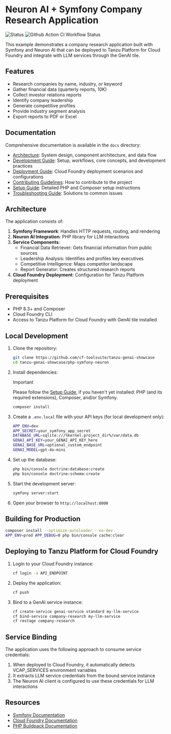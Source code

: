 # Neuron AI + Symfony Company Research Application

![Status](https://img.shields.io/badge/status-under%20development-darkred) ![Github Action CI Workflow Status](https://github.com/cf-toolsuite/tanzu-genai-showcase/actions/workflows/php-symfony-neuron.yml/badge.svg)

This example demonstrates a company research application built with Symfony and Neuron AI that can be deployed to Tanzu Platform for Cloud Foundry and integrate with LLM services through the GenAI tile.

## Features

- Research companies by name, industry, or keyword
- Gather financial data (quarterly reports, 10K)
- Collect investor relations reports
- Identify company leadership
- Generate competitive profiles
- Provide industry segment analysis
- Export reports to PDF or Excel

## Documentation

Comprehensive documentation is available in the `docs` directory:

- [Architecture](./docs/ARCHITECTURE.md): System design, component architecture, and data flow
- [Development Guide](./docs/DEVELOPMENT.md): Setup, workflows, core concepts, and development practices
- [Deployment Guide](./docs/DEPLOYMENT.md): Cloud Foundry deployment scenarios and configurations
- [Contributing Guidelines](./docs/CONTRIBUTING.md): How to contribute to the project
- [Setup Guide](./docs/SETUP.md): Detailed PHP and Composer setup instructions
- [Troubleshooting Guide](./docs/TROUBLESHOOTING.md): Solutions to common issues

## Architecture

The application consists of:

1. **Symfony Framework**: Handles HTTP requests, routing, and rendering
2. **Neuron AI Integration**: PHP library for LLM interactions
3. **Service Components**:
   - Financial Data Retriever: Gets financial information from public sources
   - Leadership Analysis: Identifies and profiles key executives
   - Competitive Intelligence: Maps competitor landscape
   - Report Generator: Creates structured research reports
4. **Cloud Foundry Deployment**: Configuration for Tanzu Platform deployment

## Prerequisites

- PHP 8.3+ and Composer
- Cloud Foundry CLI
- Access to Tanzu Platform for Cloud Foundry with GenAI tile installed

## Local Development

1. Clone the repository:

   ```bash
   git clone https://github.com/cf-toolsuite/tanzu-genai-showcase
   cd tanzu-genai-showcase/php-symfony-neuron
   ```

2. Install dependencies:

   > [!IMPORTANT]
   > Please follow the [Setup Guide](./docs/SETUP.md), if you haven't yet installed: PHP (and its required extensions), Composer, and/or Symfony.

   ```bash
   composer install
   ```

3. Create a `.env.local` file with your API keys (for local development only):

   ```bash
   APP_ENV=dev
   APP_SECRET=your_symfony_app_secret
   DATABASE_URL=sqlite:///%kernel.project_dir%/var/data.db
   GENAI_API_KEY=your_GENAI_API_KEY_here
   GENAI_BASE_URL=optional_custom_endpoint
   GENAI_MODEL=gpt-4o-mini
   ```

4. Set up the database:

   ```bash
   php bin/console doctrine:database:create
   php bin/console doctrine:schema:create
   ```

5. Start the development server:

   ```bash
   symfony server:start
   ```

6. Open your browser to `http://localhost:8000`

## Building for Production

```bash
composer install --optimize-autoloader --no-dev
APP_ENV=prod APP_DEBUG=0 php bin/console cache:clear
```

## Deploying to Tanzu Platform for Cloud Foundry

1. Login to your Cloud Foundry instance:

   ```bash
   cf login -a API_ENDPOINT
   ```

2. Deploy the application:

   ```bash
   cf push
   ```

3. Bind to a GenAI service instance:

   ```bash
   cf create-service genai-service standard my-llm-service
   cf bind-service company-research my-llm-service
   cf restage company-research
   ```

## Service Binding

The application uses the following approach to consume service credentials:

1. When deployed to Cloud Foundry, it automatically detects VCAP_SERVICES environment variables
2. It extracts LLM service credentials from the bound service instance
3. The Neuron AI client is configured to use these credentials for LLM interactions

## Resources

- [Symfony Documentation](https://symfony.com/doc/current/index.html)
- [Cloud Foundry Documentation](https://docs.cloudfoundry.org/)
- [PHP Buildpack Documentation](https://docs.cloudfoundry.org/buildpacks/php/index.html)
